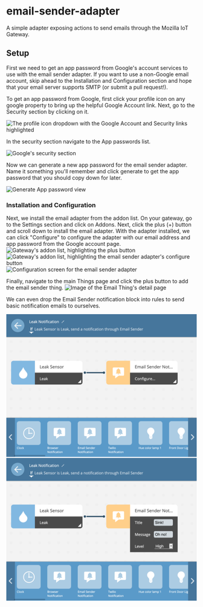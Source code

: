 # email-sender-adapter

A simple adapter exposing actions to send emails through the Mozilla IoT
Gateway.

## Setup

First we need to get an app password from Google's account services to use with
the email sender adapter. If you want to use a non-Google email account, skip
ahead to the Installation and Configuration section and hope that your email
server supports SMTP (or submit a pull request!).

To get an app password from Google, first click your profile icon on any google
property to bring up the helpful Google Account link. Next, go to the Security
section by clicking on it.

![The profile icon dropdown with the Google Account and Security links highlighted](doc/google_0.png)

In the security section navigate to the App passwords list.

![Google's security section](doc/google_1.png)

Now we can generate a new app password for the email sender adapter. Name it
something you'll remember and click generate to get the app password that you
should copy down for later.

![Generate App password view](doc/google_2.png)

### Installation and Configuration

Next, we install the email adapter from the addon list. On your gateway, go to
the Settings section and click on Addons. Next, click the plus (+) button and
scroll down to install the email adapter.
With the adapter installed, we can click "Configure" to configure the adapter
with our email address and app password from the Google account page.
![Gateway's addon list, highlighting the plus button](doc/addon_list_plus.png)
![Gateway's addon list, highlighting the email sender adapter's configure button](doc/email_addon_list.png)
![Configuration screen for the email sender adapter](doc/email_config.png)

Finally, navigate to the main Things page and click the plus button to add the
email sender thing.
![Image of the Email Thing's detail page](doc/email_detail.png)

We can even drop the Email Sender notification block into rules to send basic
notification emails to ourselves.

![Image of a basic email-sending rule where a leak sensor is connected to email notification](doc/rule_overview.png)
![Configuration of the email-sending rule](doc/rule_config.png)
